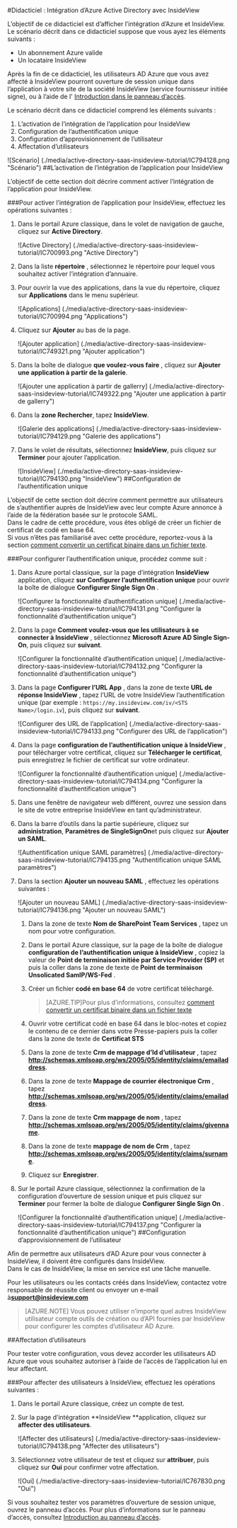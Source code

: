 <properties 
    pageTitle="Didacticiel : Intégration d’Azure Active Directory avec InsideView | Microsoft Azure" 
    description="Apprenez à utiliser InsideView avec Azure Active Directory pour activer l’ouverture de session unique, la mise en service automatique et bien plus encore !" 
    services="active-directory" 
    authors="jeevansd"  
    documentationCenter="na" 
    manager="femila"/>
<tags 
    ms.service="active-directory" 
    ms.devlang="na" 
    ms.topic="article" 
    ms.tgt_pltfrm="na" 
    ms.workload="identity" 
    ms.date="09/29/2016" 
    ms.author="jeedes" />

#<a name="tutorial-azure-active-directory-integration-with-insideview"></a>Didacticiel : Intégration d’Azure Active Directory avec InsideView
  
L’objectif de ce didacticiel est d’afficher l’intégration d’Azure et InsideView.  
Le scénario décrit dans ce didacticiel suppose que vous ayez les éléments suivants :

-   Un abonnement Azure valide
-   Un locataire InsideView
  
Après la fin de ce didacticiel, les utilisateurs AD Azure que vous avez affecté à InsideView pourront ouverture de session unique dans l’application à votre site de la société InsideView (service fournisseur initiée signe), ou à l’aide de l' [Introduction dans le panneau d’accès](active-directory-saas-access-panel-introduction.md).
  
Le scénario décrit dans ce didacticiel comprend les éléments suivants :

1.  L’activation de l’intégration de l’application pour InsideView
2.  Configuration de l’authentification unique
3.  Configuration d’approvisionnement de l’utilisateur
4.  Affectation d’utilisateurs

![Scénario] (./media/active-directory-saas-insideview-tutorial/IC794128.png "Scénario")
##<a name="enabling-the-application-integration-for-insideview"></a>L’activation de l’intégration de l’application pour InsideView
  
L’objectif de cette section doit décrire comment activer l’intégration de l’application pour InsideView.

###<a name="to-enable-the-application-integration-for-insideview-perform-the-following-steps"></a>Pour activer l’intégration de l’application pour InsideView, effectuez les opérations suivantes :

1.  Dans le portail Azure classique, dans le volet de navigation de gauche, cliquez sur **Active Directory**.

    ![Active Directory] (./media/active-directory-saas-insideview-tutorial/IC700993.png "Active Directory")

2.  Dans la liste **répertoire** , sélectionnez le répertoire pour lequel vous souhaitez activer l’intégration d’annuaire.

3.  Pour ouvrir la vue des applications, dans la vue du répertoire, cliquez sur **Applications** dans le menu supérieur.

    ![Applications] (./media/active-directory-saas-insideview-tutorial/IC700994.png "Applications")

4.  Cliquez sur **Ajouter** au bas de la page.

    ![Ajouter application] (./media/active-directory-saas-insideview-tutorial/IC749321.png "Ajouter application")

5.  Dans la boîte de dialogue **que voulez-vous faire** , cliquez sur **Ajouter une application à partir de la galerie**.

    ![Ajouter une application à partir de gallerry] (./media/active-directory-saas-insideview-tutorial/IC749322.png "Ajouter une application à partir de gallerry")

6.  Dans la **zone Rechercher**, tapez **InsideView**.

    ![Galerie des applications] (./media/active-directory-saas-insideview-tutorial/IC794129.png "Galerie des applications")

7.  Dans le volet de résultats, sélectionnez **InsideView**, puis cliquez sur **Terminer** pour ajouter l’application.

    ![InsideView] (./media/active-directory-saas-insideview-tutorial/IC794130.png "InsideView")
##<a name="configuring-single-sign-on"></a>Configuration de l’authentification unique
  
L’objectif de cette section doit décrire comment permettre aux utilisateurs de s’authentifier auprès de InsideView avec leur compte Azure annonce à l’aide de la fédération basée sur le protocole SAML.  
Dans le cadre de cette procédure, vous êtes obligé de créer un fichier de certificat de codé en base 64.  
Si vous n’êtes pas familiarisé avec cette procédure, reportez-vous à la section [comment convertir un certificat binaire dans un fichier texte](http://youtu.be/PlgrzUZ-Y1o).

###<a name="to-configure-single-sign-on-perform-the-following-steps"></a>Pour configurer l’authentification unique, procédez comme suit :

1.  Dans Azure portal classique, sur la page d’intégration **InsideView** application, cliquez **sur Configurer l’authentification unique** pour ouvrir la boîte de dialogue **Configurer Single Sign On** .

    ![Configurer la fonctionnalité d’authentification unique] (./media/active-directory-saas-insideview-tutorial/IC794131.png "Configurer la fonctionnalité d’authentification unique")

2.  Dans la page **Comment voulez-vous que les utilisateurs à se connecter à InsideView** , sélectionnez **Microsoft Azure AD Single Sign-On**, puis cliquez sur **suivant**.

    ![Configurer la fonctionnalité d’authentification unique] (./media/active-directory-saas-insideview-tutorial/IC794132.png "Configurer la fonctionnalité d’authentification unique")

3.  Dans la page **Configurer l’URL App** , dans la zone de texte **URL de réponse InsideView** , tapez l’URL de votre InsideView l’authentification unique (par exemple : `https://my.insideview.com/iv/<STS Name>/login.iv`), puis cliquez sur **suivant**.

    ![Configurer des URL de l’application] (./media/active-directory-saas-insideview-tutorial/IC794133.png "Configurer des URL de l’application")

4.  Dans la page **configuration de l’authentification unique à InsideView** , pour télécharger votre certificat, cliquez sur **Télécharger le certificat**, puis enregistrez le fichier de certificat sur votre ordinateur.

    ![Configurer la fonctionnalité d’authentification unique] (./media/active-directory-saas-insideview-tutorial/IC794134.png "Configurer la fonctionnalité d’authentification unique")

5.  Dans une fenêtre de navigateur web différent, ouvrez une session dans le site de votre entreprise InsideView en tant qu’administrateur.

6.  Dans la barre d’outils dans la partie supérieure, cliquez sur **administration**, **Paramètres de SingleSignOn**et puis cliquez sur **Ajouter un SAML**.

    ![Authentification unique SAML paramètres] (./media/active-directory-saas-insideview-tutorial/IC794135.png "Authentification unique SAML paramètres")

7.  Dans la section **Ajouter un nouveau SAML** , effectuez les opérations suivantes :

    ![Ajouter un nouveau SAML] (./media/active-directory-saas-insideview-tutorial/IC794136.png "Ajouter un nouveau SAML")

    1.  Dans la zone de texte **Nom de SharePoint Team Services** , tapez un nom pour votre configuration.
    2.  Dans le portail Azure classique, sur la page de la boîte de dialogue **configuration de l’authentification unique à InsideView** , copiez la valeur de **Point de terminaison initiée par Service Provider (SP)** et puis la coller dans la zone de texte de **Point de terminaison Unsolicated SamlP/WS-Fed** .
    3.  Créer un fichier **codé en base 64** de votre certificat téléchargé.
        
        >[AZURE.TIP]Pour plus d’informations, consultez [comment convertir un certificat binaire dans un fichier texte](http://youtu.be/PlgrzUZ-Y1o)

    4.  Ouvrir votre certificat codé en base 64 dans le bloc-notes et copiez le contenu de ce dernier dans votre Presse-papiers puis la coller dans la zone de texte de **Certificat STS**
    5.  Dans la zone de texte **Crm de mappage d’Id d’utilisateur** , tapez **http://schemas.xmlsoap.org/ws/2005/05/identity/claims/emailaddress**.
    6.  Dans la zone de texte **Mappage de courrier électronique Crm** , tapez **http://schemas.xmlsoap.org/ws/2005/05/identity/claims/emailaddress**.
    7.  Dans la zone de texte **Crm mappage de nom** , tapez **http://schemas.xmlsoap.org/ws/2005/05/identity/claims/givenname**.
    8.  Dans la zone de texte **mappage de nom de Crm** , tapez **http://schemas.xmlsoap.org/ws/2005/05/identity/claims/surname**.
    9.  Cliquez sur **Enregistrer**.

8.  Sur le portail Azure classique, sélectionnez la confirmation de la configuration d’ouverture de session unique et puis cliquez sur **Terminer** pour fermer la boîte de dialogue **Configurer Single Sign On** .

    ![Configurer la fonctionnalité d’authentification unique] (./media/active-directory-saas-insideview-tutorial/IC794137.png "Configurer la fonctionnalité d’authentification unique")
##<a name="configuring-user-provisioning"></a>Configuration d’approvisionnement de l’utilisateur
  
Afin de permettre aux utilisateurs d’AD Azure pour vous connecter à InsideView, il doivent être configurés dans InsideView.  
Dans le cas de InsideView, la mise en service est une tâche manuelle.
  
Pour les utilisateurs ou les contacts créés dans InsideView, contactez votre responsable de réussite client ou envoyer un e-mail à**support@insideview.com**

>[AZURE.NOTE] Vous pouvez utiliser n’importe quel autres InsideView utilisateur compte outils de création ou d’API fournies par InsideView pour configurer les comptes d’utilisateur AD Azure.

##<a name="assigning-users"></a>Affectation d’utilisateurs
  
Pour tester votre configuration, vous devez accorder les utilisateurs AD Azure que vous souhaitez autoriser à l’aide de l’accès de l’application lui en leur affectant.

###<a name="to-assign-users-to-insideview-perform-the-following-steps"></a>Pour affecter des utilisateurs à InsideView, effectuez les opérations suivantes :

1.  Dans le portail Azure classique, créez un compte de test.

2.  Sur la page d’intégration **InsideView **application, cliquez sur **affecter des utilisateurs**.

    ![Affecter des utilisateurs] (./media/active-directory-saas-insideview-tutorial/IC794138.png "Affecter des utilisateurs")

3.  Sélectionnez votre utilisateur de test et cliquez sur **attribuer**, puis cliquez sur **Oui** pour confirmer votre affectation.

    ![Oui] (./media/active-directory-saas-insideview-tutorial/IC767830.png "Oui")
  
Si vous souhaitez tester vos paramètres d’ouverture de session unique, ouvrez le panneau d’accès. Pour plus d’informations sur le panneau d’accès, consultez [Introduction au panneau d’accès](active-directory-saas-access-panel-introduction.md).